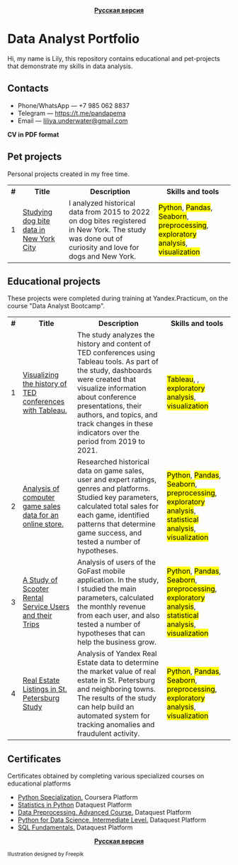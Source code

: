 <p align="center"><a href="https://github.com/lily-pogodina/Data-Analyst-Portfolio-Ru"><b>Русская версия</b></a></p>


# Data Analyst Portfolio

Hi, my name is Lily, this repository contains educational and pet-projects that demonstrate my skills in data analysis.
## Contacts

* Phone/WhatsApp — +7 985 062 8837
* Telegram — https://t.me/pandapema
* Email — liliya.underwater@gmail.com

**CV in PDF format**

## Pet projects

Personal projects created in my free time.

<table>
<tr>
<th>#</th>
<th>Title</th>
<th>Description</th>
<th>Skills and tools</th>
</tr>
<tr>
<td>1</td>
<td><a href="https://github.com/lily-pogodina/Data-Analyst-Portfolio-En/tree/main/Dog_bites_analysys_en">Studying dog bite data in New York City</a></td>
<td>I analyzed historical data from 2015 to 2022 on dog bites registered in New York. The study was done out of curiosity and love for dogs and New York.</td>
<td> <mark>Python</mark>, <mark>Pandas</mark>, <mark>Seaborn</mark>, <mark>preprocessing</mark>, <mark>exploratory analysis</mark>, <mark>visualization</mark></td>
</tr>
</table>

## Educational projects

These projects were completed during training at Yandex.Practicum, on the course "Data Analyst Bootcamp".

<table>
  <tr>
    <th>#</th>
    <th>Title</th>
    <th>Description</th>
    <th>Skills and tools</th>
  </tr>

  <tr>
    <td>1</td>
    <td><a href="https://github.com/lily-pogodina/Data-Analyst-Portfolio-En/tree/main/TED_talks_study_en">Visualizing the history of TED conferences with Tableau.</a></td>
    <td>
     The study analyzes the history and content of TED conferences using Tableau tools. As part of the study, dashboards were created that visualize information about conference presentations, their authors, and topics, and track changes in these indicators over the period from 2019 to 2021.
    </td>
    <td><mark>Tableau</mark>, , <mark>exploratory analysis</mark>, <mark>visualization</mark></td>
  </tr>

   <tr>
    <td>2</td>
    <td><a href="https://github.com/lily-pogodina/Data-Analyst-Portfolio-En/tree/main/Video_game_sales_study_en">Analysis of computer game sales data for an online store.</a></td>
    <td>
     Researched historical data on game sales, user and expert ratings, genres and platforms.
Studied key parameters, calculated total sales for each game, identified patterns that determine game success, and tested a number of hypotheses.
    </td>
    <td><mark>Python</mark>, <mark>Pandas</mark>, <mark>Seaborn</mark>, <mark>preprocessing</mark>, <mark>exploratory analysis</mark>, <mark>statistical analysis</mark>, <mark>visualization</mark></td>
  </tr>


   <tr>
    <td>3</td>
    <td><a href="https://github.com/lily-pogodina/Data-Analyst-Portfolio-En/tree/main/Scooter_Rental_Service_en">A Study of Scooter Rental Service Users and their Trips</a></td>
    <td>Analysis of users of the GoFast mobile application. In the study, I studied the main parameters, calculated the monthly revenue from each user, and also tested a number of hypotheses that can help the business grow.</td>
    <td><mark>Python</mark>, <mark>Pandas</mark>, <mark>Seaborn</mark>, <mark>preprocessing</mark>, <mark>exploratory analysis</mark>, <mark>statistical analysis</mark>, <mark>visualization</mark></td>
  </tr>
  
  <tr>
    <td>4</td>
    <td><a href="https://github.com/lily-pogodina/Data-Analyst-Portfolio-En/tree/main/Real_estate_listings_in_st.Petersburg_sudy_en">Real Estate Listings in St. Petersburg Study</a></td>
    <td>Analysis of Yandex Real Estate data to determine the market value of real estate in St. Petersburg and neighboring towns. The results of the study can help build an automated system for tracking anomalies and     fraudulent activity. </td>
  <td> <mark>Python</mark>, <mark>Pandas</mark>, <mark>Seaborn</mark>, <mark>preprocessing</mark>, <mark>exploratory analysis</mark>, <mark>visualization</mark></td>
  </tr>
</table>

## Certificates

Certificates obtained by completing various specialized courses on educational platforms
* [Python Specialization.](https://github.com/lily-pogodina/Certificates/blob/main/Python_specialization.pdf) Coursera Platform
* [Statistics in Python](https://github.com/lily-pogodina/Certificates/blob/main/Liliya-Pogodina--Intermediate-Statistics-in-Python.pdf) Dataquest Platform
* [Data Preprocessing. Advanced Course.](https://github.com/lily-pogodina/Certificates/blob/main/liliya-pogodina-python-data-cleaning-advanced.pdf) Dataquest Platform
* [Python for Data Science. Intermediate Level.](https://github.com/lily-pogodina/Certificates/blob/main/liliya-pogodina-python-for-data-science-intermediate.pdf) Dataquest Platform
* [SQL Fundamentals.](https://github.com/lily-pogodina/Certificates/blob/main/liliya-pogodina-sql-fundamentals.pdf) Dataquest Platform

<p align="center"><a href="https://github.com/lily-pogodina/Data-Analyst-Portfolio-Ru"><b>Русская версия</b></a></p>

<sup>Illustration designed by Freepik</sup>


